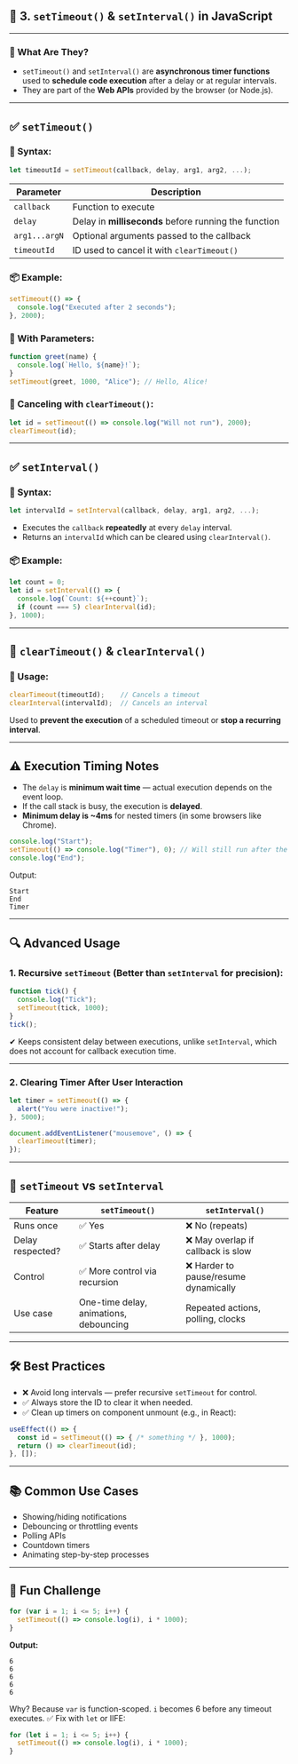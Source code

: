 ## 🔹 3. **`setTimeout()` & `setInterval()` in JavaScript**

---

### 🧠 What Are They?

* `setTimeout()` and `setInterval()` are **asynchronous timer functions** used to **schedule code execution** after a delay or at regular intervals.
* They are part of the **Web APIs** provided by the browser (or Node.js).

---

## ✅ `setTimeout()`

### 🔹 Syntax:

```js
let timeoutId = setTimeout(callback, delay, arg1, arg2, ...);
```

| Parameter     | Description                                           |
| ------------- | ----------------------------------------------------- |
| `callback`    | Function to execute                                   |
| `delay`       | Delay in **milliseconds** before running the function |
| `arg1...argN` | Optional arguments passed to the callback             |
| `timeoutId`   | ID used to cancel it with `clearTimeout()`            |

### 📦 Example:

```js
setTimeout(() => {
  console.log("Executed after 2 seconds");
}, 2000);
```

### 📌 With Parameters:

```js
function greet(name) {
  console.log(`Hello, ${name}!`);
}
setTimeout(greet, 1000, "Alice"); // Hello, Alice!
```

### 🔄 Canceling with `clearTimeout()`:

```js
let id = setTimeout(() => console.log("Will not run"), 2000);
clearTimeout(id);
```

---

## ✅ `setInterval()`

### 🔹 Syntax:

```js
let intervalId = setInterval(callback, delay, arg1, arg2, ...);
```

* Executes the `callback` **repeatedly** at every `delay` interval.
* Returns an `intervalId` which can be cleared using `clearInterval()`.

### 📦 Example:

```js
let count = 0;
let id = setInterval(() => {
  console.log(`Count: ${++count}`);
  if (count === 5) clearInterval(id);
}, 1000);
```

---

## 🚫 `clearTimeout()` & `clearInterval()`

### 🔹 Usage:

```js
clearTimeout(timeoutId);    // Cancels a timeout
clearInterval(intervalId);  // Cancels an interval
```

Used to **prevent the execution** of a scheduled timeout or **stop a recurring interval**.

---

## ⚠️ Execution Timing Notes

* The `delay` is **minimum wait time** — actual execution depends on the event loop.
* If the call stack is busy, the execution is **delayed**.
* **Minimum delay is \~4ms** for nested timers (in some browsers like Chrome).

```js
console.log("Start");
setTimeout(() => console.log("Timer"), 0); // Will still run after the current call stack
console.log("End");
```

Output:

```
Start
End
Timer
```

---

## 🔍 Advanced Usage

### 1. **Recursive `setTimeout` (Better than `setInterval` for precision):**

```js
function tick() {
  console.log("Tick");
  setTimeout(tick, 1000);
}
tick();
```

✔ Keeps consistent delay between executions, unlike `setInterval`, which does not account for callback execution time.

---

### 2. **Clearing Timer After User Interaction**

```js
let timer = setTimeout(() => {
  alert("You were inactive!");
}, 5000);

document.addEventListener("mousemove", () => {
  clearTimeout(timer);
});
```

---

## 🧠 `setTimeout` vs `setInterval`

| Feature          | `setTimeout()`                         | `setInterval()`                      |
| ---------------- | -------------------------------------- | ------------------------------------ |
| Runs once        | ✅ Yes                                  | ❌ No (repeats)                       |
| Delay respected? | ✅ Starts after delay                   | ❌ May overlap if callback is slow    |
| Control          | ✅ More control via recursion           | ❌ Harder to pause/resume dynamically |
| Use case         | One-time delay, animations, debouncing | Repeated actions, polling, clocks    |

---

## 🛠️ Best Practices

* ❌ Avoid long intervals — prefer recursive `setTimeout` for control.
* ✅ Always store the ID to clear it when needed.
* ✅ Clean up timers on component unmount (e.g., in React):

```js
useEffect(() => {
  const id = setTimeout(() => { /* something */ }, 1000);
  return () => clearTimeout(id);
}, []);
```

---

## 📚 Common Use Cases

* Showing/hiding notifications
* Debouncing or throttling events
* Polling APIs
* Countdown timers
* Animating step-by-step processes

---

## 🧪 Fun Challenge

```js
for (var i = 1; i <= 5; i++) {
  setTimeout(() => console.log(i), i * 1000);
}
```

**Output:**

```
6
6
6
6
6
```

Why? Because `var` is function-scoped. `i` becomes 6 before any timeout executes.
✅ Fix with `let` or IIFE:

```js
for (let i = 1; i <= 5; i++) {
  setTimeout(() => console.log(i), i * 1000);
}
```

